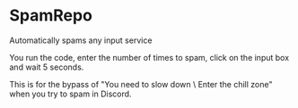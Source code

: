 # SpamRepo
Automatically spams any input service

You run the code, enter the number of times to spam, click on the input box and wait 5 seconds.

This is for the bypass of "You need to slow down \ Enter the chill zone" when you try to spam in Discord.
